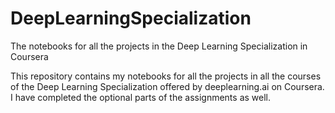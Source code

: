 # DeepLearningSpecialization
The notebooks for all the projects in the Deep Learning Specialization in Coursera

This repository contains my notebooks for all the projects in all the courses of the Deep Learning Specialization offered by deeplearning.ai on Coursera. I have completed the optional parts of the assignments as well. 
